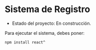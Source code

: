 <h1> Sistema de Registro </h1>

- Estado del proyecto: En construcción.

Para ejecutar el sistema, debes poner:

```npm install react^```
